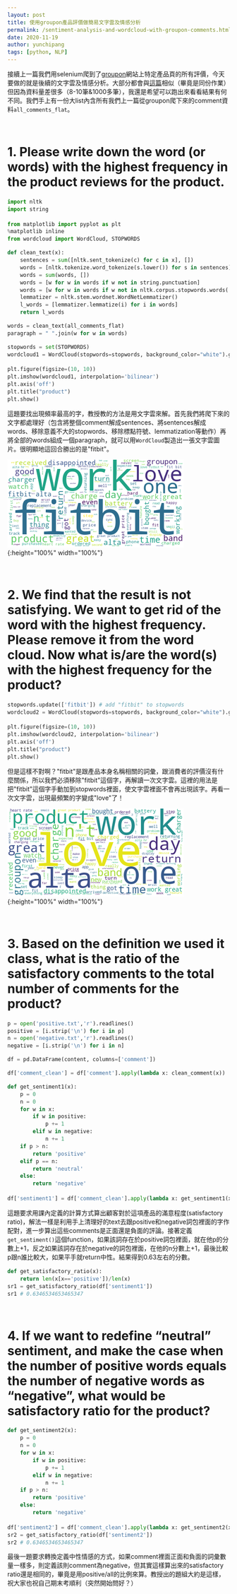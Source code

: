 ```yaml
---
layout: post
title: 使用groupon產品評價做簡易文字雲及情感分析
permalink: /sentiment-analysis-and-wordcloud-with-groupon-comments.html
date: 2020-11-19
author: yunchipang
tags: [python, NLP]
---
```

接續上一篇我們用selenium爬到了[groupon](https://www.groupon.com/deals/gg-fitbit-alta-fitness-wristband)網站上特定產品頁的所有評價，今天要做的就是後續的文字雲及情感分析。大部分都會與[這篇](https://yunchipang.github.io/sentiment-analysis-with-groupon-deals.html)相似（畢竟是同份作業）但因為資料量差很多（8-10筆&1000多筆），我還是希望可以跑出來看看結果有何不同。我們手上有一份大list內含所有我們上一篇從groupon爬下來的comment資料`all_comments_flat`。

<br>

# 1. Please write down the word (or words) with the highest frequency in the product reviews for the product.

```python
import nltk
import string

from matplotlib import pyplot as plt
%matplotlib inline
from wordcloud import WordCloud, STOPWORDS
```
```python
def clean_text(x):
    sentences = sum([nltk.sent_tokenize(c) for c in x], [])
    words = [nltk.tokenize.word_tokenize(s.lower()) for s in sentences]
    words = sum(words, [])
    words = [w for w in words if w not in string.punctuation]
    words = [w for w in words if w not in nltk.corpus.stopwords.words('english')]
    lemmatizer = nltk.stem.wordnet.WordNetLemmatizer()
    l_words = [lemmatizer.lemmatize(i) for i in words]
    return l_words
```
```python
words = clean_text(all_comments_flat)
paragraph = " ".join(w for w in words)
```
```python
stopwords = set(STOPWORDS)
wordcloud1 = WordCloud(stopwords=stopwords, background_color="white").generate(paragraph)

plt.figure(figsize=(10, 10))
plt.imshow(wordcloud1, interpolation='bilinear')
plt.axis('off')
plt.title("product")
plt.show()
```
這題要找出現頻率最高的字，教授教的方法是用文字雲來解。首先我們將爬下來的文字都處理好（包含將整個comment解成sentences、將sentences解成words、移除意義不大的stopwords、移除標點符號、lemmatization等動作）再將全部的words組成一個paragraph，就可以用`WordCloud`製造出一張文字雲圖片。很明顯地這回合勝出的是"fitbit"。

![](/assets/images/2020-11-19-wordcloud1.png){:height="100%" width="100%"}

<br>

# 2. We find that the result is not satisfying. We want to get rid of the word with the highest frequency. Please remove it from the word cloud. Now what is/are the word(s) with the highest frequency for the product?

```python
stopwords.update(['fitbit']) # add "fitbit" to stopwords
wordcloud2 = WordCloud(stopwords=stopwords, background_color="white").generate(paragraph)

plt.figure(figsize=(10, 10))
plt.imshow(wordcloud2, interpolation='bilinear')
plt.axis('off')
plt.title("product")
plt.show()
```
但是這樣不對啊？"fitbit"是跟產品本身名稱相關的詞彙，跟消費者的評價沒有什麼關係，所以我們必須移除"fitbit"這個字，再解讀一次文字雲。這裡的用法是把"fitbit"這個字手動加到stopwords裡面，使文字雲裡面不會再出現該字。再看一次文字雲，出現最頻繁的字變成"love"了！

![](/assets/images/2020-11-19-wordcloud2.png){:height="100%" width="100%"}

<br>

# 3. Based on the definition we used it class, what is the ratio of the satisfactory comments to the total number of comments for the product?

```python
p = open('positive.txt','r').readlines()
positive = [i.strip('\n') for i in p]
n = open('negative.txt','r').readlines()
negative = [i.strip('\n') for i in n]
```

```python
df = pd.DataFrame(content, columns=['comment'])
```
```python
df['comment_clean'] = df['comment'].apply(lambda x: clean_comment(x))
```

```python
def get_sentiment1(x):
    p = 0
    n = 0
    for w in x:
        if w in positive:
            p += 1
        elif w in negative:
            n += 1
    if p > n:
        return 'positive'
    elif p == n:
        return 'neutral'
    else:
        return 'negative'
        
df['sentiment1'] = df['comment_clean'].apply(lambda x: get_sentiment1(x))
```

這題要求用課內定義的計算方式算出顧客對於這項產品的滿意程度(satisfactory ratio)，解法一樣是利用手上清理好的text去跟positive和negative詞包裡面的字作配對，進一步算出這些comments是正面還是負面的評論。接著定義`get_sentiment()`這個function，如果該詞存在於positive詞包裡面，就在他p的分數上+1，反之如果該詞存在於negative的詞包裡面，在他的n分數上+1，最後比較p跟n誰比較大，如果平手就return中性。結果得到0.63左右的分數。

```python
def get_satisfactory_ratio(x):
    return len(x[x=='positive'])/len(x)
sr1 = get_satisfactory_ratio(df['sentiment1'])
sr1 # 0.6346534653465347
```

<br>

# 4. If we want to redefine “neutral” sentiment, and make the case when the number of positive words equals the number of negative words as “negative”, what would be satisfactory ratio for the product?

```python
def get_sentiment2(x):
    p = 0
    n = 0
    for w in x:
        if w in positive:
            p += 1
        elif w in negative:
            n += 1
    if p > n:
        return 'positive'
    else:
        return 'negative'

df['sentiment2'] = df['comment_clean'].apply(lambda x: get_sentiment2(x))
sr2 = get_satisfactory_ratio(df['sentiment2'])
sr2 # 0.6346534653465347
```

最後一題要求轉換定義中性情感的方式，如果comment裡面正面和負面的詞彙數量一樣多，則定義該則comment為negative，但其實這樣算出來的satisfactory ratio還是相同的，畢竟是用positive/all的比例來算。教授出的題組大約是這樣，祝大家也祝自己期末考順利（突然開始問好？）

<br>